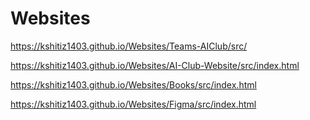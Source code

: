 # Websites

https://kshitiz1403.github.io/Websites/Teams-AIClub/src/

https://kshitiz1403.github.io/Websites/AI-Club-Website/src/index.html

https://kshitiz1403.github.io/Websites/Books/src/index.html

https://kshitiz1403.github.io/Websites/Figma/src/index.html



